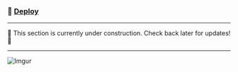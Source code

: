 ### 📍 [Deploy](https://drive-on.netlify.app/)

<hr>

🚧 This section is currently under construction. Check back later for updates! 🚧

<hr>

![Imgur](https://i.imgur.com/eowLuNS.png)